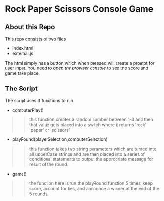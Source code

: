 # Rock Paper Scissors Console Game

## About this Repo
This repo consists of two files
* index.html
* external.js

The html simply has a button which when pressed will create a prompt for user input. You need to *open the browser console* to see the score and game take place. 

## The Script

The script uses 3 functions to run
* computerPlay()
>> this function creates a random number between 1-3 and then that value gets placed into a switch where it returns 'rock' 'paper' or 'scissors'.
* playRound(playerSelection,computerSelection)
>> this function takes two string parameters which are turned into all upperCase strings and are then placed into a series of conditional statements to output the appropriate message for result of the round. 
* game()
>> the function here is run the playRound function 5 times, keep score, account for ties, and announce a winner at the end of the 5 rounds. 

